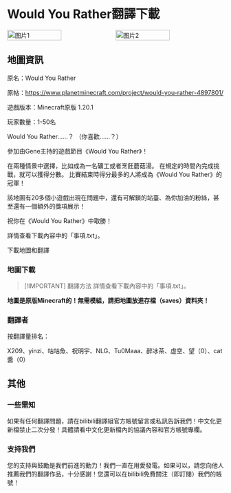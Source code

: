 # Would You Rather翻譯下載
<div style="display: flex">
  <img src="https://static.planetminecraft.com/files/image/minecraft/project/2020/801/13791217_l.webp" style="width:50%" alt="图片1">
  <img src="https://static.planetminecraft.com/files/image/minecraft/project/2020/801/13791218_l.webp" style="width:50%" alt="图片2">
</div>

## 地圖資訊

原名：Would You Rather

原帖：https://www.planetminecraft.com/project/would-you-rather-4897801/

遊戲版本：Minecraft原版 1.20.1

玩家數量：1-50名

Would You Rather……？ （你喜歡……？）

參加由Gene主持的遊戲節目《Would You Rather》！

在兩種情景中選擇，比如成為一名礦工或者烹飪蘑菇湯。 在規定的時間內完成挑戰，就可以獲得分數。 比賽結束時得分最多的人將成為《Would You Rather》的冠軍！

該地圖有20多個小遊戲出現在問題中，還有可解鎖的站臺、為你加油的粉絲，甚至還有一個額外的獎項展示！

祝你在《Would You Rather》中取勝！

詳情查看下載內容中的「事項.txt」。

<div style="display: flex;">
  <ButtonComponent link="../doing">下載地圖和翻譯</ButtonComponent>
</div>


### 地圖下載

> [!IMPORTANT] 翻譯方法
> 詳情查看下載內容中的「事項.txt」。

**地圖是原版Minecraft的！無需模組，請把地圖放進存檔（saves）資料夾！**

### 翻譯者

按翻譯量排名：

X209、yinzi、咕咕魚、祝明宇、NLG、Tu0Maaa、醉冰茶、虛空、望（0）、cat醬（0）


## 其他
### 一些需知
如果有任何翻譯問題，請在bilibili翻譯組官方帳號留言或私訊告訴我們！中文化更新檔禁止二次分發！具體請看中文化更新檔內的協議內容和官方帳號專欄。

### 支持我們
您的支持與鼓勵是我們前進的動力！我們一直在用愛發電。如果可以，請您向他人推薦我們的翻譯作品，十分感謝！您還可以在bilibili免費關注（即訂閱）我們的帳號！
